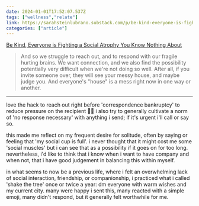 ```yaml
---
date: 2024-01-01T17:52:07.537Z
tags: ["wellness","relate"]
link: https://sarahsteinlubrano.substack.com/p/be-kind-everyone-is-fighting-a-social
categories: ["article"]
---
```

[Be Kind, Everyone is Fighting a Social Atrophy You Know Nothing About](https://sarahsteinlubrano.substack.com/p/be-kind-everyone-is-fighting-a-social)

> And so we struggle to reach out, and to respond with our fragile hurting brains. We want connection, and we also find the possibility potentially very difficult when we're not doing so well. After all, if you invite someone over, they will see your messy house, and maybe judge you. And everyone's "house" is a mess right now in one way or another.

---

love the hack to reach out right before 'correspondence bankruptcy' to reduce pressure on the recipient 👍🏽 i also try to generally cultivate a norm of 'no response necessary' with anything i send; if it's urgent i'll call or say so.

this made me reflect on my frequent desire for solitude, often by saying or feeling that 'my social cup is full'. i never thought that it might cost me some 'social muscles' but i can see that as a possibility if it goes on for too long. nevertheless, i'd like to think that i know when i want to have company and when not, that i have good judgement in balancing this within myself.

in what seems to now be a previous life, where i felt an overwhelming lack of social interaction, friendship, or companionship, i practiced what i called 'shake the tree' once or twice a year: dm everyone with warm wishes and my current city. many were happy i sent this, many reacted with a simple emoji, many didn't respond, but it generally felt worthwhile for me.
